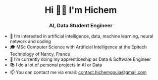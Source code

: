 <h1 align="center">Hi 👋🏼 I'm Hichem</h1>
<h3 align="center">AI, Data Student Engineer</h3>



- 👀 I’m interested in artificial intelligence, data, machine learning, neural network and coding 
- 🎓 MSc Computer Science with Artificial Intelligence at the Epitech Technology of Nancy, France
- 🌱 I’m currently doing my apprenticeship as Data & Software Engineer
- 📚 I do a lot of personal projects in AI or Data
- 📫 You can contact me via email: contact.hichemgouia@gmail.com
